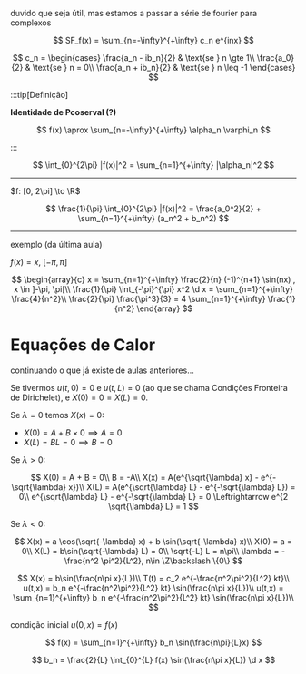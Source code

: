 duvido que seja útil, mas estamos a passar a série de fourier para complexos

$$
SF_f(x) = \sum_{n=-\infty}^{+\infty} c_n e^{inx}
$$

$$
c_n = \begin{cases}
\frac{a_n - ib_n}{2} & \text{se } n \gte 1\\
\frac{a_0}{2} & \text{se } n = 0\\
\frac{a_n + ib_n}{2} & \text{se } n \leq -1
\end{cases}
$$

:::tip[Definição]

**Identidade de Pcoserval (?)**

$$
f(x) \aprox \sum_{n=-\infty}^{+\infty} \alpha_n \varphi_n
$$

:::

$$
\int_{0}^{2\pi} |f(x)|^2 = \sum_{n=1}^{+\infty} |\alpha_n|^2
$$

---

$f: [0, 2\pi] \to \R$

$$
\frac{1}{\pi} \int_{0}^{2\pi} |f(x)|^2 = \frac{a_0^2}{2} + \sum_{n=1}^{+\infty} (a_n^2 + b_n^2)
$$

---

exemplo (da última aula)

$f(x) = x$, $[-\pi, \pi]$

$$
\begin{array}{c}
x = \sum_{n=1}^{+\infty} \frac{2}{n} (-1)^{n+1} \sin(nx) , x \in ]-\pi, \pi[\\
\frac{1}{\pi} \int_{-\pi}^{\pi} x^2 \d x = \sum_{n=1}^{+\infty} \frac{4}{n^2}\\
\frac{2}{\pi} \frac{\pi^3}{3} = 4 \sum_{n=1}^{+\infty} \frac{1}{n^2}
\end{array}
$$

# Equações de Calor

continuando o que já existe de aulas anteriores...

Se tivermos $u(t,0)=0$ e $u(t, L) = 0$ (ao que se chama Condições Fronteira de Dirichelet), e $X(0) = 0 = X(L) = 0$.

Se $\lambda = 0$ temos $X(x) = 0$:

- $X(0) = A + B \times 0 \implies A = 0$
- $X(L) = BL = 0 \implies B = 0$

Se $\lambda > 0$:

$$
X(0) = A + B = 0\\
B = -A\\
X(x) = A(e^{\sqrt{\lambda} x} - e^{-\sqrt{\lambda} x})\\
X(L) = A(e^{\sqrt{\lambda} L} - e^{-\sqrt{\lambda} L}) = 0\\
e^{\sqrt{\lambda} L} - e^{-\sqrt{\lambda} L} = 0 \Leftrightarrow e^{2 \sqrt{\lambda} L} = 1
$$

Se $\lambda < 0$:

$$
X(x) = a \cos(\sqrt{-\lambda} x) + b \sin(\sqrt{-\lambda} x)\\
X(0) = a = 0\\
X(L) = b\sin(\sqrt{-\lambda} L) = 0\\
\sqrt{-L} L = n\pi\\
\lambda = - \frac{n^2 \pi^2}{L^2}, n\in \Z\backslash \{0\}
$$

$$
X(x) = b\sin(\frac{n\pi x}{L})\\
T(t) = c_2 e^{-\frac{n^2\pi^2}{L^2} kt}\\
u(t,x) = b_n e^{-\frac{n^2\pi^2}{L^2} kt} \sin(\frac{n\pi x}{L})\\
u(t,x) = \sum_{n=1}^{+\infty} b_n e^{-\frac{n^2\pi^2}{L^2} kt} \sin(\frac{n\pi x}{L})\\
$$

condição inicial $u(0, x) = f(x)$

$$
f(x) = \sum_{n=1}^{+\infty} b_n \sin(\frac{n\pi}{L}x)
$$

$$
b_n = \frac{2}{L} \int_{0}^{L} f(x) \sin(\frac{n\pi x}{L}) \d x
$$
